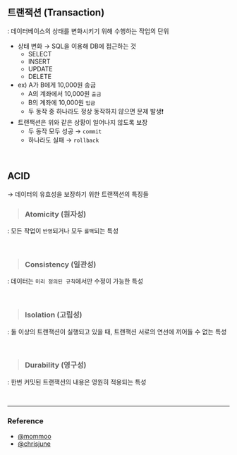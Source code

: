 ## 트랜잭션 (Transaction)

: 데이터베이스의 상태를 변화시키기 위해 수행하는 작업의 단위

- 상태 변화 → SQL을 이용해 DB에 접근하는 것
  - SELECT
  - INSERT
  - UPDATE
  - DELETE
- ex) A가 B에게 10,000원 송금
  - A의 계좌에서 10,000원 `출금`
  - B의 계좌에 10,000원 `입금`
  - 두 동작 중 하나라도 정상 동작하지 않으면 문제 발생❗️
- 트랜잭션은 위와 같은 상황이 일어나지 않도록 보장
  - 두 동작 모두 성공 → `commit`
  - 하나라도 실패 → `rollback`

<br>

## ACID

→ 데이터의 유효성을 보장하기 위한 트랜잭션의 특징들

> ### Atomicity (원자성)

: 모든 작업이 `반영`되거나 모두 `롤백`되는 특성

<br>

> ### Consistency (일관성)

: 데이터는 `미리 정의된 규칙`에서만 수정이 가능한 특성

<br>

> ### Isolation (고립성)

: 둘 이상의 트랜잭션이 실행되고 있을 때, 트랜잭션 서로의 연선에 끼어들 수 없는 특성

<br>

> ### Durability (영구성)

: 한번 커밋된 트랜잭션의 내용은 영원히 적용되는 특성

<br>

---

### Reference

- [@mommoo](https://mommoo.tistory.com/62)
- [@chrisjune](https://chrisjune-13837.medium.com/db-transaction-%EA%B3%BC-acid%EB%9E%80-45a785403f9e)
